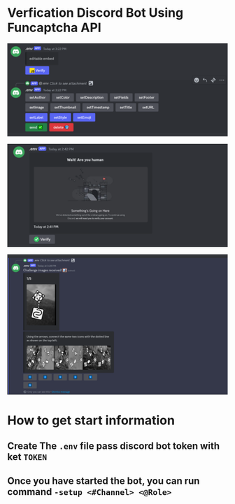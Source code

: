 # Verfication Discord Bot Using Funcaptcha API

![ALt](docs/image.png)

![Alt](docs/image2.png)

![alt text](docs/image3.png)

# How to get start information

## Create The `.env` file pass discord bot token with ket `TOKEN`
## Once you have started the bot, you can run command `-setup <#Channel> <@Role>`